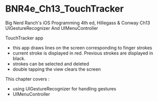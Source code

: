 BNR4e_Ch13_TouchTracker
====================

Big Nerd Ranch's iOS Programming 4th ed, Hillegass & Conway 
Ch13 UIGestureRecognizer And UIMenuController

TouchTracker app 
- this app draws lines on the screen corresponding to finger strokes 
- current stroke is displayed in red.  Previous strokes are displayed in 
black. 
- strokes can be selected and deleted
- double tapping the view clears the screen

This chapter covers : 

- using UIGestureRecognizer for handling gestures
- UIMenuController



